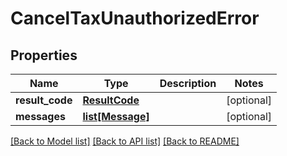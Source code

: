 # CancelTaxUnauthorizedError

## Properties
Name | Type | Description | Notes
------------ | ------------- | ------------- | -------------
**result_code** | [**ResultCode**](ResultCode.md) |  | [optional] 
**messages** | [**list[Message]**](Message.md) |  | [optional] 

[[Back to Model list]](../README.md#documentation-for-models) [[Back to API list]](../README.md#documentation-for-api-endpoints) [[Back to README]](../README.md)


